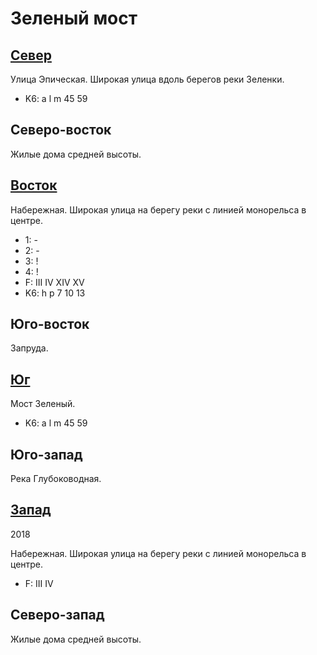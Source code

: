 # Зеленый мост

## [Север](./480090.md)

Улица Эпическая.
Широкая улица вдоль берегов реки Зеленки.

* K6:   a   l   m
        45  59

## Северо-восток

Жилые дома средней высоты.

## [Восток](./10500125.md)

Набережная.
Широкая улица на берегу реки с линией монорельса в центре.

* 1:    -
* 2:    -
* 3:    !
* 4:    !
* F:    III IV  XIV XV
* K6:   h   p
        7   10  13

## Юго-восток

Запруда.

## [Юг](./490120.md)

Мост Зеленый.

* K6:   a   l   m
        45  59

## Юго-запад

Река Глубоководная.

## [Запад](./470110.md)

2018

Набережная.
Широкая улица на берегу реки с линией монорельса в центре.

* F:    III IV

## Северо-запад

Жилые дома средней высоты.
